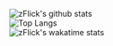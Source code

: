 ![zFlick's github stats](https://github-readme-stats.vercel.app/api?username=zflick&theme=dark&count_private=true&show_icons=true)<br>
![[Top Langs](https://github-readme-stats.vercel.app/api/top-langs/?username=zflick&layout=compact)](https://github.com/zflick/github-readme-stats)<br>
![[zFlick's wakatime stats](https://github-readme-stats.vercel.app/api/wakatime?username=zflick)](https://github.com/zflick/github-readme-stats)
